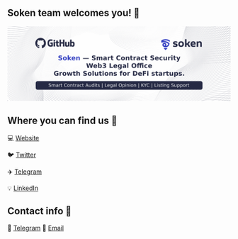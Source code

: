 ## Soken team welcomes you! 💙

![Soken Github Banner](https://github.com/sokenteam/sokenteam/blob/main/header.png)

## Where you can find us 🔗 

💻 [Website](https://soken.io/)

🐦 [Twitter](https://twitter.com/soken_team)

✈️ [Telegram](https://t.me/soken_team)

💡 [LinkedIn](https://www.linkedin.com/company/soken-llc/)

## Contact info 👥

📲 [Telegram](https://t.me/team_soken)
📧 [Email](mailto:info@soken.io)
